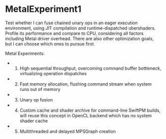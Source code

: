 # MetalExperiment1

Test whether I can fuse chained unary ops in an eager execution environment, using JIT compilation and runtime-dispatched ubershaders. Profile its performance and compare to CPU, considering all factors including Metal driver overhead. There are also other optimization goals, but I can choose which ones to pursue first.

Metal Experiments:
- 1) High sequential throughput, overcoming command buffer bottleneck, virtualizing operation dispatches
- 2) Fast memory allocation, flushing command stream when system runs out of memory
- 3) Unary op fusion
- 4) Custom cache and shader archive for command-line SwiftPM builds, will reuse this concept in OpenCL backend which has no system shader cache
- 5) Multithreaded and delayed MPSGraph creation
